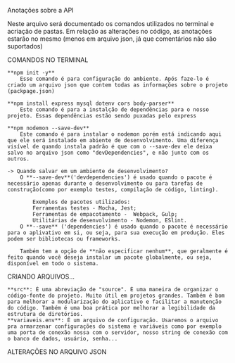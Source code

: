 Anotações sobre a API

Neste arquivo será documentado os comandos utilizados no terminal e acriação de pastas. Em relação as alterações no código, as anotações estarão no mesmo (menos em arquivo json, já que comentários não são suportados)


COMANDOS NO TERMINAL

    **npm init -y**
        Esse comando é para configuração do ambiente. Após faze-lo é criado um arquivo json que contem todas as informações sobre o projeto (packpage.json)

    **npm install express mysql dotenv cors body-parser**
        Este comando é para a instalção de dependências para o nosso projeto. Essas dependências estão sendo puxadas pelo express

    **npm nodemon --save-dev**
        Este comando é para instalar o nodemon porém está indicando aqui que ele será instalado em abiente de desenvolvimento. Uma diferença visível de quando instala padrão é que com o --save-dev ele deixa salvo no arquivo json como "devDependencies", e não junto com os outros. 

    -> Quando salvar em um ambiente de desenvolvimento?
        O **--save-dev**('devdependencies') é usado quando o pacote é necessário apenas durante o desenvolvimento ou para tarefas de construção(como por exemplo testes, compilação de código, linting). 

            Exemplos de pacotes utilizados: 
            Ferramentas testes - Mocha, Jest;
            Ferramentas de empacotamento -  Webpack, Gulp;
            Utilitárias de desenvolvimento - Nodemon, ESlint.
        O **--save** ('dependencies') é usado quando o pacote é necessário para o aplivativo em si, ou seja, para sua execução em produção. Eles podem ser bibliotecas ou frameworks.

        Também tem a opção de **não especificar nenhum**, que geralmente é feito quando você deseja instalar um pacote globalmente, ou seja, disponível em todo o sistema.

CRIANDO ARQUIVOS...

    **src**: É uma abreviação de "source". É uma maneira de organizar o código-fonte do projeto. Muito útil em projetos grandes. Também é bom para melhorar a modularização do aplicativo e facilitar a manutenção do código. Também é uma boa prática por melhorar a legibilidade da estrutura de diretórios. 
    **variaveis.env**: É um arquivo de configuração. Usaremos o arquivo pra armarzenar configurações do sistema e variáveis como por exemplo uma porta de conexão nossa com o servidor, nosso string de conexão com o banco de dados, usuário, senha... 

ALTERAÇÕES NO ARQUIVO JSON






